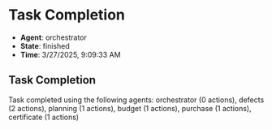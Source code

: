 # Task Completion

- **Agent**: orchestrator
- **State**: finished
- **Time**: 3/27/2025, 9:09:33 AM

## Task Completion

Task completed using the following agents: orchestrator (0 actions), defects (2 actions), planning (1 actions), budget (1 actions), purchase (1 actions), certificate (1 actions)

